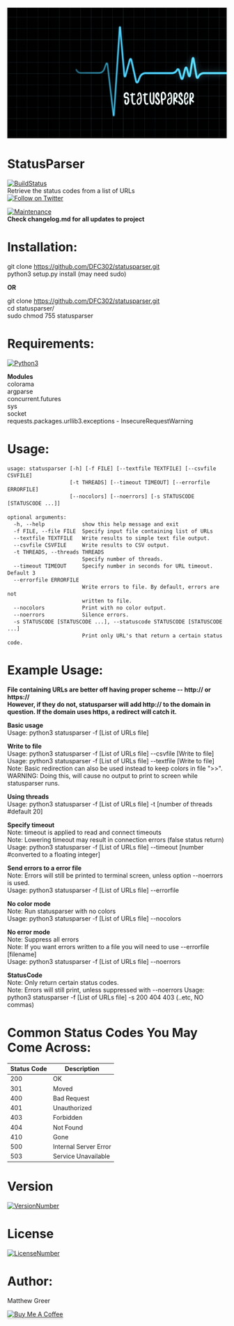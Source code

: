 <p align="center">
  <img width="850" height="300" src="https://github.com/DFC302/statusparser/blob/master/images/logo.png">
</p>

# StatusParser
[![BuildStatus](https://travis-ci.org/DFC302/statusparser.svg?branch=master)](https://travis-ci.org/DFC302/statusparser) \
Retrieve the status codes from a list of URLs \
[![Follow on Twitter](https://img.shields.io/twitter/follow/Vail__.svg?logo=twitter)](https://twitter.com/Vail__)

[![Maintenance](https://img.shields.io/badge/Maintained%3F-yes-green.svg)](https://GitHub.com/Naereen/StrapDown.js/graphs/commit-activity) \
**Check changelog.md for all updates to project**

# Installation:
git clone https://github.com/DFC302/statusparser.git \
python3 setup.py install (may need sudo)

**OR**

git clone https://github.com/DFC302/statusparser.git \
cd statusparser/ \
sudo chmod 755 statusparser

# Requirements:
[![Python3](https://img.shields.io/badge/Made%20with-Python3-1f425f.svg)](https://shields.io/)

**Modules** \
colorama \
argparse \
concurrent.futures \
sys \
socket \
requests.packages.urllib3.exceptions - InsecureRequestWarning

# Usage:
```
usage: statusparser [-h] [-f FILE] [--textfile TEXTFILE] [--csvfile CSVFILE]
                    [-t THREADS] [--timeout TIMEOUT] [--errorfile ERRORFILE]
                    [--nocolors] [--noerrors] [-s STATUSCODE [STATUSCODE ...]]

optional arguments:
  -h, --help            show this help message and exit
  -f FILE, --file FILE  Specify input file containing list of URLs
  --textfile TEXTFILE   Write results to simple text file output.
  --csvfile CSVFILE     Write results to CSV output.
  -t THREADS, --threads THREADS
                        Specify number of threads.
  --timeout TIMEOUT     Specify number in seconds for URL timeout. Default 3
  --errorfile ERRORFILE
                        Write errors to file. By default, errors are not
                        written to file.
  --nocolors            Print with no color output.
  --noerrors            Silence errors.
  -s STATUSCODE [STATUSCODE ...], --statuscode STATUSCODE [STATUSCODE ...]
                        Print only URL's that return a certain status code.

```
# Example Usage:

**File containing URLs are better off having proper scheme -- http:// or https:// \
However, if they do not, statusparser will add http:// to the domain in question. If the domain uses https, a redirect will catch it.**

**Basic usage** \
Usage: python3 statusparser -f [List of URLs file]

**Write to file** \
Usage: python3 statusparser -f [List of URLs file] --csvfile [Write to file] \
Usage: python3 statusparser -f [List of URLs file] --textfile [Write to file] \
Note: Basic redirection can also be used instead to keep colors in file ">>". WARNING: Doing this, will cause no output to print to screen while statusparser runs.

**Using threads** \
Usage: python3 statusparser -f [List of URLs file] -t [number of threads #default 20]

**Specify timeout** \
Note: timeout is applied to read and connect timeouts \
Note: Lowering timeout may result in connection errors (false status return) \
Usage: python3 statusparser -f [List of URLs file] --timeout [number #converted to a floating integer]

**Send errors to a error file** \
Note: Errors will still be printed to terminal screen, unless option --noerrors is used. \
Usage: python3 statusparser -f [List of URLs file] --errorfile

**No color mode** \
Note: Run statusparser with no colors \
Usage: python3 statusparser -f [List of URLs file] --nocolors

**No error mode** \
Note: Suppress all errors \
Note: If you want errors written to a file you will need to use --errorfile [filename] \
Usage: python3 statusparser -f [List of URLs file] --noerrors

**StatusCode** \
Note: Only return certain status codes. \
Note: Errors will still print, unless suppressed with --noerrors
Usage: python3 statusparser -f [List of URLs file] -s 200 404 403 (..etc, NO commas)


# Common Status Codes You May Come Across:
| Status Code | Description |
| --- | --- |
| 200 | OK |
| 301 | Moved |
| 400 | Bad Request |
| 401 | Unauthorized |
| 403 | Forbidden |
| 404 | Not Found |
| 410 | Gone |
| 500 | Internal Server Error |
| 503 | Service Unavailable |

# Version
[![VersionNumber](https://img.shields.io/badge/Version-2.2.1-dark_green.svg)](https://shields.io/)

# License
[![LicenseNumber](https://img.shields.io/badge/License-MIT-dark_green.svg)](https://shields.io/)

# Author:
Matthew Greer

<a href="https://www.buymeacoffee.com/dfc302" target="_blank"><img src="https://www.buymeacoffee.com/assets/img/custom_images/orange_img.png" alt="Buy Me A Coffee" style="height: 41px !important;width: 174px !important;box-shadow: 0px 3px 2px 0px rgba(190, 190, 190, 0.5) !important;-webkit-box-shadow: 0px 3px 2px 0px rgba(190, 190, 190, 0.5) !important;" ></a>
